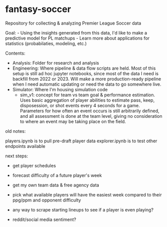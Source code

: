# fantasy-soccer


 Repository for collecting & analyzing Premier League Soccer data

Goal: 
     - Using the insights generated from this data, I'd like to make a predictive model for PL matchups
     - Learn more about applications for statistics (probabilaties, modeling, etc.)

Contents:

 - Analysis: Folder for research and analysis
 - Engineering: Where pipeline & data flow scripts are held. Most of this setup is still ad hoc jupyter notebooks, since most of the data I need is backfill from 2022 or 2023. Will make a more production-ready pipeline when I need automatic updating or need the data to go somewhere live.
 - Simulator: Where I'm housing simulation code
    - sim_v1: concept for team vs team goal & performance estimation. Uses basic aggregation of player abilities to estimate pass, keep, disposession, or shot events every 4 seconds for a game. Parameters for how often an event occurs is still arbitrarily defined, and all assessment is done at the team level, giving no consideration to where an event may be taking place on the field.



old notes:

players.ipynb is to pull pre-draft player data
explorer.ipynb is to test other endpoints available

next steps:
 - get player schedules
 - forecast difficulty of a future player's week
 - get my own team data & free agency data
 - pick what available players will have the easiest week compared to their ppg/ppm and opponent difficulty

 - any way to scrape starting lineups to see if a player is even playing?
 - reddit/social media sentiment?